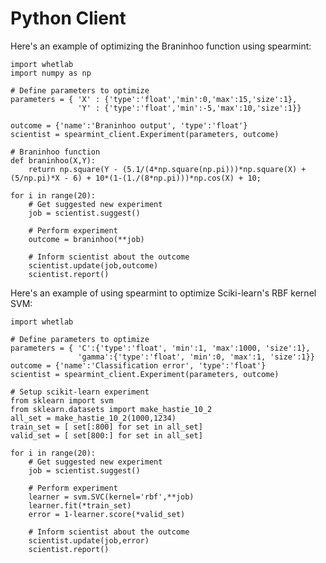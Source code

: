 Python Client
=============

Here's an example of optimizing the Braninhoo function using spearmint:

    import whetlab
    import numpy as np
    
    # Define parameters to optimize
    parameters = { 'X' : {'type':'float','min':0,'max':15,'size':1},
                   'Y' : {'type':'float','min':-5,'max':10,'size':1}}
    
    outcome = {'name':'Braninhoo output', 'type':'float'}
    scientist = spearmint_client.Experiment(parameters, outcome)
    
    # Braninhoo function
    def braninhoo(X,Y):
        return np.square(Y - (5.1/(4*np.square(np.pi)))*np.square(X) + (5/np.pi)*X - 6) + 10*(1-(1./(8*np.pi)))*np.cos(X) + 10;
    
    for i in range(20):
        # Get suggested new experiment
        job = scientist.suggest()
    
        # Perform experiment
        outcome = braninhoo(**job)
    
        # Inform scientist about the outcome
        scientist.update(job,outcome)
        scientist.report()



Here's an example of using spearmint to optimize Sciki-learn's RBF kernel SVM:

    import whetlab
    
    # Define parameters to optimize
    parameters = { 'C':{'type':'float', 'min':1, 'max':1000, 'size':1},
                   'gamma':{'type':'float', 'min':0, 'max':1, 'size':1}}
    outcome = {'name':'Classification error', 'type':'float'}
    scientist = spearmint_client.Experiment(parameters, outcome)
    
    # Setup scikit-learn experiment
    from sklearn import svm
    from sklearn.datasets import make_hastie_10_2
    all_set = make_hastie_10_2(1000,1234)
    train_set = [ set[:800] for set in all_set]
    valid_set = [ set[800:] for set in all_set]
    
    for i in range(20):
        # Get suggested new experiment
        job = scientist.suggest()
    
        # Perform experiment
        learner = svm.SVC(kernel='rbf',**job)
        learner.fit(*train_set)
        error = 1-learner.score(*valid_set)
    
        # Inform scientist about the outcome
        scientist.update(job,error)
        scientist.report()

